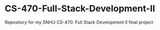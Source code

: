 # CS-470-Full-Stack-Development-II
Repository for my SNHU CS-470: Full Stack Development II final project
